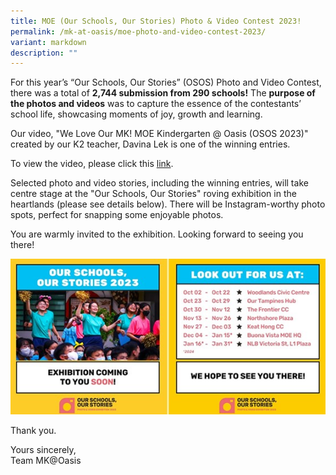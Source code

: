 ```yaml
---
title: MOE (Our Schools, Our Stories) Photo & Video Contest 2023!
permalink: /mk-at-oasis/moe-photo-and-video-contest-2023/
variant: markdown
description: ""
---
```

For this year’s “Our Schools, Our Stories” (OSOS) Photo and Video Contest, there was a total of **2,744 submission from 290 schools!** The **purpose of the photos and videos** was to capture the essence of the contestants’ school life, showcasing moments of joy, growth and learning.

Our video, "We Love Our MK! MOE Kindergarten @ Oasis (OSOS 2023)" created by our K2 teacher, Davina Lek is one of the winning entries.

To view the video, please click this [link](https://youtu.be/EsWFJjotDBA?si=YIND7_GpntZW8jWA).

Selected photo and video stories, including the winning entries, will take centre stage at the "Our Schools, Our Stories" roving exhibition in the heartlands (please see details below). There will be Instagram-worthy photo spots, perfect for snapping some enjoyable photos.

You are warmly invited to the exhibition. Looking forward to seeing you there!

![](/images/mkphoto.jpg)

Thank you.

Yours sincerely,<br>
Team MK@Oasis